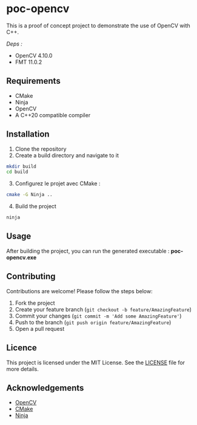 # poc-opencv

This is a proof of concept project to demonstrate the use of OpenCV with C++.

*Deps :*
- OpenCV 4.10.0
- FMT 11.0.2

## Requirements

- CMake
- Ninja
- OpenCV
- A C++20 compatible compiler

## Installation

1. Clone the repository
2. Create a build directory and navigate to it

```bash
mkdir build
cd build
```
    
3. Configurez le projet avec CMake :
```bash
cmake -G Ninja ..
```

4. Build the project
```bash
ninja
```

## Usage

After building the project, you can run the generated executable :
**poc-opencv.exe**

## Contributing

Contributions are welcome! Please follow the steps below:

1. Fork the project
2. Create your feature branch (`git checkout -b feature/AmazingFeature`)
3. Commit your changes (`git commit -m 'Add some AmazingFeature'`)
4. Push to the branch (`git push origin feature/AmazingFeature`)
5. Open a pull request

## Licence

This project is licensed under the MIT License. See the [LICENSE](LICENSE) file for more details.

## Acknowledgements

- [OpenCV](https://opencv.org/)
- [CMake](https://cmake.org/)
- [Ninja](https://ninja-build.org/)

